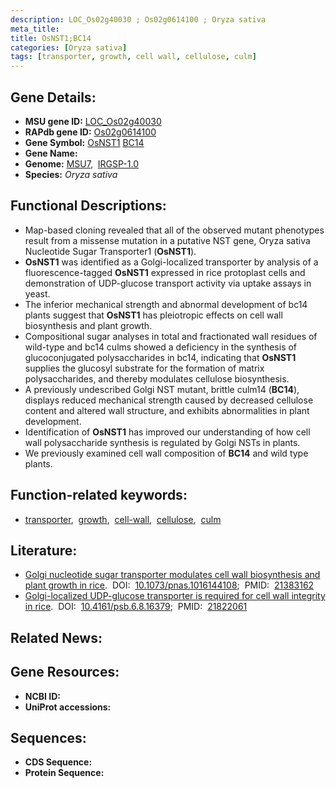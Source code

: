 ```yaml
---
description: LOC_Os02g40030 ; Os02g0614100 ; Oryza sativa
meta_title:
title: OsNST1;BC14
categories: [Oryza sativa]
tags: [transporter, growth, cell wall, cellulose, culm]
---
```


## Gene Details:
- **MSU gene ID:** [LOC_Os02g40030](http://rice.uga.edu/cgi-bin/ORF_infopage.cgi?orf=LOC_Os02g40030)  
- **RAPdb gene ID:** [Os02g0614100](https://rapdb.dna.affrc.go.jp/locus/?name=Os02g0614100)  
- **Gene Symbol:** <u>OsNST1</u>&nbsp;<u>BC14</u>
- **Gene Name:**
- **Genome:**  [MSU7](http://rice.uga.edu/),&nbsp;&nbsp;[IRGSP-1.0](https://rapdb.dna.affrc.go.jp/download/irgsp1.html)
- **Species:** *Oryza sativa*

## Functional Descriptions:
   - Map-based cloning revealed that all of the observed mutant phenotypes result from a missense mutation in a putative NST gene, Oryza sativa Nucleotide Sugar Transporter1 (**OsNST1**).
   - **OsNST1** was identified as a Golgi-localized transporter by analysis of a fluorescence-tagged **OsNST1** expressed in rice protoplast cells and demonstration of UDP-glucose transport activity via uptake assays in yeast.
   - The inferior mechanical strength and abnormal development of bc14 plants suggest that **OsNST1** has pleiotropic effects on cell wall biosynthesis and plant growth.
   - Compositional sugar analyses in total and fractionated wall residues of wild-type and bc14 culms showed a deficiency in the synthesis of glucoconjugated polysaccharides in bc14, indicating that **OsNST1** supplies the glucosyl substrate for the formation of matrix polysaccharides, and thereby modulates cellulose biosynthesis.
   - A previously undescribed Golgi NST mutant, brittle culm14 (**BC14**), displays reduced mechanical strength caused by decreased cellulose content and altered wall structure, and exhibits abnormalities in plant development.
   - Identification of **OsNST1** has improved our understanding of how cell wall polysaccharide synthesis is regulated by Golgi NSTs in plants.
   - We previously examined cell wall composition of **BC14** and wild type plants.

## Function-related keywords:
   - [transporter](/tags/transporter/),&nbsp;&nbsp;[growth](/tags/growth/),&nbsp;&nbsp;[cell-wall](/tags/cell-wall/),&nbsp;&nbsp;[cellulose](/tags/cellulose/),&nbsp;&nbsp;[culm](/tags/culm/)

## Literature:
   - [Golgi nucleotide sugar transporter modulates cell wall biosynthesis and plant growth in rice](https://www.doi.org/10.1073/pnas.1016144108).&nbsp;&nbsp;DOI:&nbsp;&nbsp;[10.1073/pnas.1016144108](https://www.doi.org/10.1073/pnas.1016144108);&nbsp;&nbsp;PMID:&nbsp;&nbsp;[21383162](https://pubmed.ncbi.nlm.nih.gov/21383162/)
   - [Golgi-localized UDP-glucose transporter is required for cell wall integrity in rice](https://www.doi.org/10.4161/psb.6.8.16379).&nbsp;&nbsp;DOI:&nbsp;&nbsp;[10.4161/psb.6.8.16379](https://www.doi.org/10.4161/psb.6.8.16379);&nbsp;&nbsp;PMID:&nbsp;&nbsp;[21822061](https://pubmed.ncbi.nlm.nih.gov/21822061/)

## Related News:

## Gene Resources:
- **NCBI ID:**  []()
- **UniProt accessions:** [](https://www.uniprot.org/uniprotkb//entry)

## Sequences:
- **CDS Sequence:**
- **Protein Sequence:**
